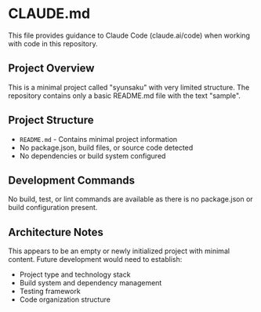 # CLAUDE.md

This file provides guidance to Claude Code (claude.ai/code) when working with code in this repository.

## Project Overview

This is a minimal project called "syunsaku" with very limited structure. The repository contains only a basic README.md file with the text "sample".

## Project Structure

- `README.md` - Contains minimal project information
- No package.json, build files, or source code detected
- No dependencies or build system configured

## Development Commands

No build, test, or lint commands are available as there is no package.json or build configuration present.

## Architecture Notes

This appears to be an empty or newly initialized project with minimal content. Future development would need to establish:
- Project type and technology stack
- Build system and dependency management
- Testing framework
- Code organization structure